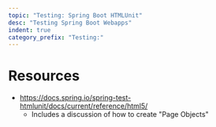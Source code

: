 ```yaml
---
topic: "Testing: Spring Boot HTMLUnit"
desc: "Testing Spring Boot Webapps"
indent: true
category_prefix: "Testing:"
---
```


# Resources

* <https://docs.spring.io/spring-test-htmlunit/docs/current/reference/html5/>
   * Includes a discussion of how to create "Page Objects"
